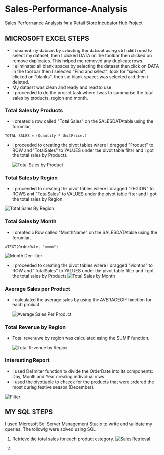 # Sales-Performance-Analysis
Sales Performance Analysis for a Retail Store Incubator Hub Project

## MICROSOFT EXCEL STEPS
- I cleaned my dataset by selecting the dataset using ctrl+shift+end to select my dataset, then I clicked DATA on the toolbar then clicked on remove duplicates. This helped me removed any duplicate rows.
- I eliminated all blank spaces by selecting the dataset then click on DATA in the tool bar then I selected "Find and select", look for "special", clicked on "blanks", then the blank spaces was selected and then i deleted.
- My dataset was clean and ready and read to use
- I proceeded to do the project task where I was to summarise the total sales by products, region and month.

### Total Sales by Products
- I created a row called "Total Sales" on the SALESDATAtable using the forumlar,

 ```
TOTAL SALES = (Quantity * UnitPrice.)
```
- I proceeded to creating the pivot tables where I dragged "Product" to ROW and "TotalSales" to VALUES  under the pivot table filter and I got the total sales by Products.

  ![Total Sales by Product](https://github.com/user-attachments/assets/98b85fb0-7b2e-43ce-8a1e-d517e536d6f0)


### Total Sales by Region
- I proceeded to creating the pivot tables where I dragged "REGION" to ROWS and "TotalSales" to VALUES  under the pivot table filter and I got the total sales by Region.

![Total Sales By Region](https://github.com/user-attachments/assets/6e66e1e2-df97-4cf2-948f-3320978a343f)


### Total Sales by Month
- I created a Row called "MonthName" on the SALESDATAtable using the forumlar,
  
```
=TEXT(OrderDate, "mmmm")
```
![Month Demiliter](https://github.com/user-attachments/assets/d753c1ba-09f8-4f13-8b86-1d4f8edb2a76)

- I proceeded to creating the pivot tables where I dragged "Months" to ROW and "TotalSales" to VALUES  under the pivot table filter and I got the total sales by Products
![Total Sales by Month](https://github.com/user-attachments/assets/a6f148f3-1a29-448d-8663-f3bf5570a214)

### Average Sales per Product
- I calculated the average sales by using the AVERAGEGIF function for each product.

  ![Average Sales Per Product](https://github.com/user-attachments/assets/3a2cb4cc-e128-4b2b-a4df-20f24830c128)


### Total Revenue by Region
- Total revenuwe by region was calculated using the SUMIF function.

  ![Total Revenue by Region](https://github.com/user-attachments/assets/d491442f-6ae8-4f12-9b98-1e963a4f527c)

### Interesting Report
- I used Delimiter function to divide the OrderDate into its components: Day, Month and Year creating individual rows
- I used the pivottable to cheeck for the products that were ordered the most during festive season (December).

![Filter](https://github.com/user-attachments/assets/982993e8-f829-40fb-9880-a4c63f5b5afe)


## MY SQL STEPS
I used Microsoft Sql Server Management Studio to write and validate my queries. The followig were solved using SQL

1. Retrieve the total sales for each product category.
![Sales Retrieval](https://github.com/user-attachments/assets/73e80024-9fac-479a-b310-54942d14b995)

2.

